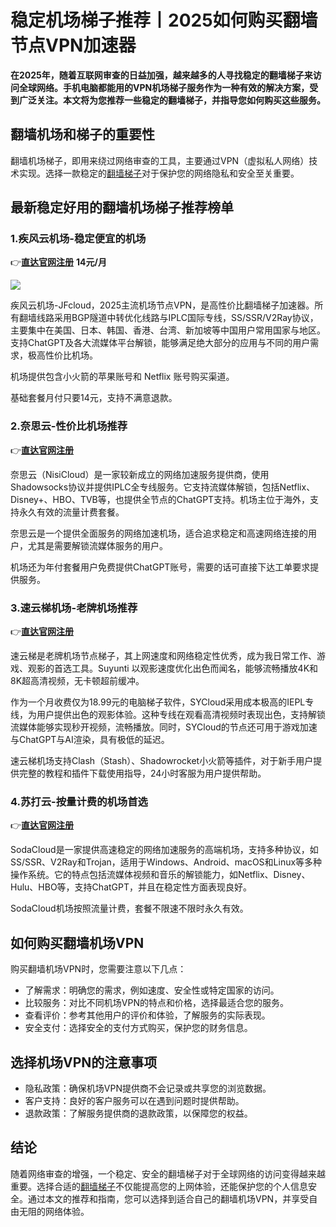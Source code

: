# 稳定机场梯子推荐丨2025如何购买翻墙节点VPN加速器


**在2025年，随着互联网审查的日益加强，越来越多的人寻找稳定的翻墙梯子来访问全球网络。手机电脑都能用的VPN机场梯子服务作为一种有效的解决方案，受到广泛关注。本文将为您推荐一些稳定的翻墙梯子，并指导您如何购买这些服务。**

## 翻墙机场和梯子的重要性
翻墙机场梯子，即用来绕过网络审查的工具，主要通过VPN（虚拟私人网络）技术实现。选择一款稳定的[翻墙梯子](https://gitlab.com/cnvpn/2025-vpn-ssr)对于保护您的网络隐私和安全至关重要。

## 最新稳定好用的翻墙机场梯子推荐榜单

### 1.疾风云机场-稳定便宜的机场
👉[**直达官网注册**](https://go.1vpn.cc/jife)
**14元/月**


![](https://www.cnvintage.org/assets/files/2024-12-12/1733985608-577861-image.png)

疾风云机场-JFcloud，2025主流机场节点VPN，是高性价比翻墙梯子加速器。所有翻墙线路采用BGP隧道中转优化线路与IPLC国际专线，SS/SSR/V2Ray协议，主要集中在美国、日本、韩国、香港、台湾、新加坡等中国用户常用国家与地区。支持ChatGPT及各大流媒体平台解锁，能够满足绝大部分的应用与不同的用户需求，极高性价比机场。

机场提供包含小火箭的苹果账号和 Netflix 账号购买渠道。

基础套餐月付只要14元，支持不满意退款。

### 2.奈思云-性价比机场推荐
👉[**直达官网注册**](https://go.1vpn.cc/nisi)

奈思云（NisiCloud）是一家较新成立的网络加速服务提供商，使用Shadowsocks协议并提供IPLC全专线服务。它支持流媒体解锁，包括Netflix、Disney+、HBO、TVB等，也提供全节点的ChatGPT支持。机场主位于海外，支持永久有效的流量计费套餐。

奈思云是一个提供全面服务的网络加速机场，适合追求稳定和高速网络连接的用户，尤其是需要解锁流媒体服务的用户。

机场还为年付套餐用户免费提供ChatGPT账号，需要的话可直接下达工单要求提供服务。

### 3.速云梯机场-老牌机场推荐
👉[**直达官网注册**](https://go.1vpn.cc/suyu)

速云梯是老牌机场节点梯子，其上网速度和网络稳定性优秀，成为我日常工作、游戏、观影的首选工具。Suyunti 以观影速度优化出色而闻名，能够流畅播放4K和8K超高清视频，无卡顿超前缓冲。

作为一个月收费仅为18.99元的电脑梯子软件，SYCloud采用成本极高的IEPL专线，为用户提供出色的观影体验。这种专线在观看高清视频时表现出色，支持解锁流媒体能够实现秒开视频，流畅播放。同时，SYCloud的节点还可用于游戏加速与ChatGPT与AI渲染，具有极低的延迟。

速云梯机场支持Clash（Stash）、Shadowrocket小火箭等插件，对于新手用户提供完整的教程和插件下载使用指导，24小时客服为用户提供帮助。

### 4.苏打云-按量计费的机场首选
👉[**直达官网注册**](https://go.1vpn.cc/soda)

SodaCloud是一家提供高速稳定的网络加速服务的高端机场，支持多种协议，如SS/SSR、V2Ray和Trojan，适用于Windows、Android、macOS和Linux等多种操作系统。它的特点包括流媒体视频和音乐的解锁能力，如Netflix、Disney、Hulu、HBO等，支持ChatGPT，并且在稳定性方面表现良好。

SodaCloud机场按照流量计费，套餐不限速不限时永久有效。


## 如何购买翻墙机场VPN
购买翻墙机场VPN时，您需要注意以下几点：

* 了解需求：明确您的需求，例如速度、安全性或特定国家的访问。
* 比较服务：对比不同机场VPN的特点和价格，选择最适合您的服务。
* 查看评价：参考其他用户的评价和体验，了解服务的实际表现。
* 安全支付：选择安全的支付方式购买，保护您的财务信息。
  
## 选择机场VPN的注意事项
* 隐私政策：确保机场VPN提供商不会记录或共享您的浏览数据。
* 客户支持：良好的客户服务可以在遇到问题时提供帮助。
* 退款政策：了解服务提供商的退款政策，以保障您的权益。
  
## 结论
随着网络审查的增强，一个稳定、安全的翻墙梯子对于全球网络的访问变得越来越重要。选择合适的[翻墙梯子](https://2025vpn.gitbook.io/vpn-02)不仅能提高您的上网体验，还能保护您的个人信息安全。通过本文的推荐和指南，您可以选择到适合自己的翻墙机场VPN，并享受自由无阻的网络体验。





